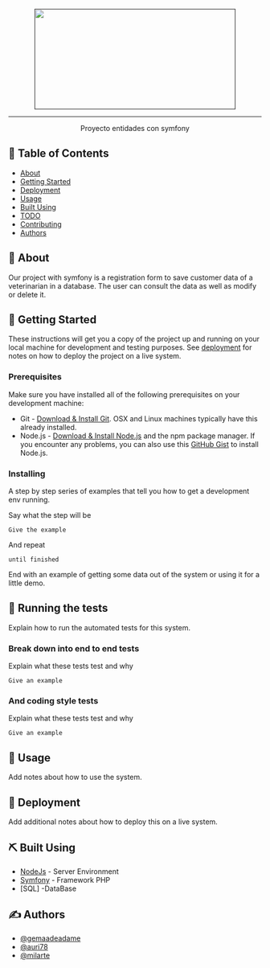 <p align="center">
  <a href="" rel="noopener">
 <img width=400px height=200px src="https://www.bing.com/images/search?view=detailV2&ccid=LlXg%2b6Fy&id=83C8F4198A1EA508FAC9309E48C15A5332EA0D71&thid=OIP.LlXg-6Fyll7ucHX43Q7xjQHaD8&mediaurl=https%3a%2f%2fwww.hazunaweb.com%2fimagenes%2fsymfony.jpg&cdnurl=https%3a%2f%2fth.bing.com%2fth%2fid%2fR.2e55e0fba172965eee7075f8dd0ef18d%3frik%3dcQ3qMlNawUieMA%26pid%3dImgRaw%26r%3d0&exph=480&expw=900&q=symfony&simid=608012888359333946&FORM=IRPRST&ck=018839FAEF9633A50E9E16D3A38F8EF7&selectedIndex=2&ajaxhist=0&ajaxserp=0"></a>
</p>


---

<p align="center"> Proyecto entidades con symfony
    <br> 
</p>

## 📝 Table of Contents

- [About](#about)
- [Getting Started](#getting_started)
- [Deployment](#deployment)
- [Usage](#usage)
- [Built Using](#built_using)
- [TODO](../TODO.md)
- [Contributing](../CONTRIBUTING.md)
- [Authors](#authors)


## 🧐 About <a name = "about"></a>

Our project with symfony is a registration form to save customer data of a veterinarian in a database. The user can consult the data as well as modify or delete it.

## 🏁 Getting Started <a name = "getting_started"></a>

These instructions will get you a copy of the project up and running on your local machine for development and testing purposes. See [deployment](#deployment) for notes on how to deploy the project on a live system.

### Prerequisites
Make sure you have installed all of the following prerequisites on your development machine:
* Git - [Download & Install Git](https://git-scm.com/downloads). OSX and Linux machines typically have this already installed.
* Node.js - [Download & Install Node.js](https://nodejs.org/en/download/) and the npm package manager. If you encounter any problems, you can also use this [GitHub Gist](https://gist.github.com/isaacs/579814) to install Node.js.


### Installing

A step by step series of examples that tell you how to get a development env running.

Say what the step will be

```
Give the example
```

And repeat

```
until finished
```

End with an example of getting some data out of the system or using it for a little demo.

## 🔧 Running the tests <a name = "tests"></a>

Explain how to run the automated tests for this system.

### Break down into end to end tests

Explain what these tests test and why

```
Give an example
```

### And coding style tests

Explain what these tests test and why

```
Give an example
```

## 🎈 Usage <a name="usage"></a>

Add notes about how to use the system.

## 🚀 Deployment <a name = "deployment"></a>

Add additional notes about how to deploy this on a live system.

## ⛏️ Built Using <a name = "built_using"></a>


- [NodeJs](https://nodejs.org/en/) - Server Environment
- [Symfony](https://symfony.com/) - Framework PHP
- [SQL] -DataBase


## ✍️ Authors <a name = "authors"></a>

- [@gemaadeadame](https://github.com/gemaadeadame)
- [@auri78](https://github.com/Auri78)
- [@milarte](https://github.com/milarte1)



